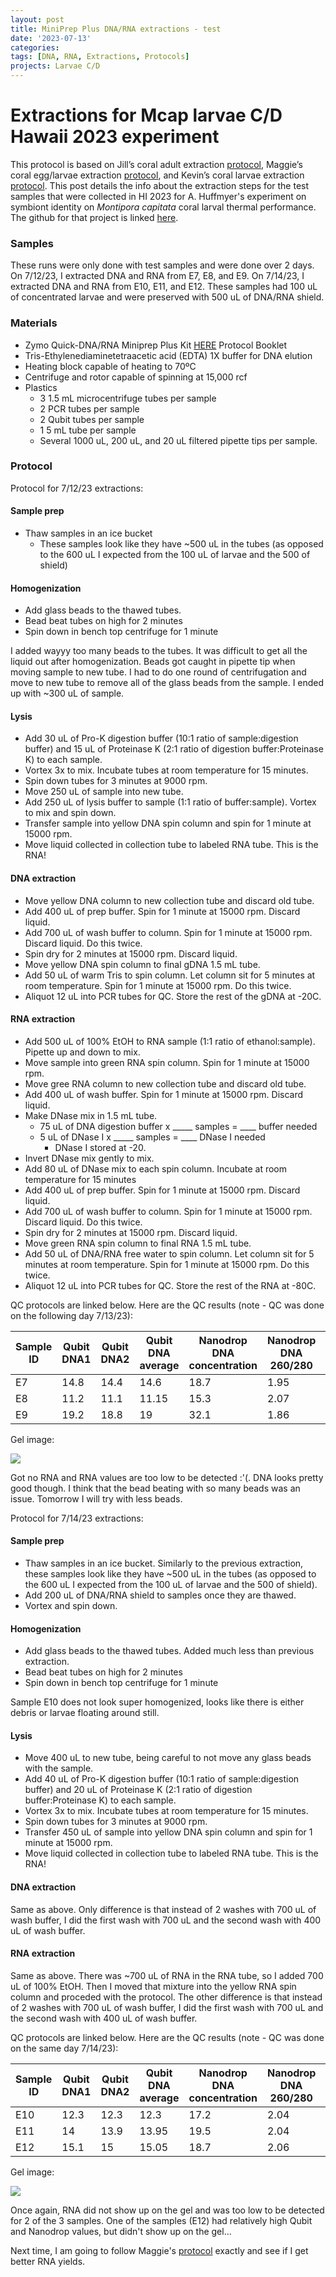 ```yaml
---
layout: post
title: MiniPrep Plus DNA/RNA extractions - test
date: '2023-07-13'
categories:
tags: [DNA, RNA, Extractions, Protocols]
projects: Larvae C/D 
---
```


# Extractions for Mcap larvae C/D Hawaii 2023 experiment 

This protocol is based on Jill’s coral adult extraction [protocol](https://github.com/JillAshey/JillAshey_Putnam_Lab_Notebook/blob/master/_posts/2022-10-25-MiniprepPlus-DNA:RNA-extractions.md), Maggie’s coral egg/larvae extraction [protocol](https://meschedl.github.io/MESPutnam_Open_Lab_Notebook/Larvae-Ex-Protocol/), and Kevin’s coral larvae extraction [protocol](https://kevinhwong1.github.io/KevinHWong_Notebook/DNA-RNA-Extractions-on-P.-astreoides-larvae-BEAD-BEATING/). This post details the info about the extraction steps for the test samples that were collected in HI 2023 for A. Huffmyer's experiment on symbiont identity on *Montipora capitata* coral larval thermal performance. The github for that project is linked [here](https://github.com/AHuffmyer/larval_symbiont_TPC). 

### Samples 

These runs were only done with test samples and were done over 2 days. On 7/12/23, I extracted DNA and RNA from E7, E8, and E9. On 7/14/23, I extracted DNA and RNA from E10, E11, and E12. These samples had 100 uL of concentrated larvae and were preserved with 500 uL of DNA/RNA shield. 

### Materials 

- Zymo Quick-DNA/RNA Miniprep Plus Kit [HERE](https://files.zymoresearch.com/protocols/_d7003t_d7003_quick-dna-rna_miniprep_plus_kit.pdf) Protocol Booklet
- Tris-Ethylenediaminetetraacetic acid (EDTA) 1X buffer for DNA elution
- Heating block capable of heating to 70ºC
- Centrifuge and rotor capable of spinning at 15,000 rcf
- Plastics 
	- 3 1.5 mL microcentrifuge tubes per sample
	- 2 PCR tubes per sample
	- 2 Qubit tubes per sample 
	- 1 5 mL tube per sample 
	- Several 1000 uL, 200 uL, and 20 uL filtered pipette tips per sample.

### Protocol 

Protocol for 7/12/23 extractions: 

#### Sample prep

- Thaw samples in an ice bucket 
	- These samples look like they have ~500 uL in the tubes (as opposed to the 600 uL I expected from the 100 uL of larvae and the 500 of shield)

#### Homogenization

- Add glass beads to the thawed tubes. 
- Bead beat tubes on high for 2 minutes 
- Spin down in bench top centrifuge for 1 minute 

I added wayyy too many beads to the tubes. It was difficult to get all the liquid out after homogenization. Beads got caught in pipette tip when moving sample to new tube. I had to do one round of centrifugation and move to new tube to remove all of the glass beads from the sample. I ended up with ~300 uL of sample. 

#### Lysis 

- Add 30 uL of Pro-K digestion buffer (10:1 ratio of sample:digestion buffer) and 15 uL of Proteinase K (2:1 ratio of digestion buffer:Proteinase K) to each sample.
- Vortex 3x to mix. Incubate tubes at room temperature for 15 minutes. 
- Spin down tubes for 3 minutes at 9000 rpm. 
- Move 250 uL of sample into new tube. 
- Add 250 uL of lysis buffer to sample (1:1 ratio of buffer:sample). Vortex to mix and spin down. 
- Transfer sample into yellow DNA spin column and spin for 1 minute at 15000 rpm. 
- Move liquid collected in collection tube to labeled RNA tube. This is the RNA!

#### DNA extraction 

- Move yellow DNA column to new collection tube and discard old tube. 
- Add 400 uL of prep buffer. Spin for 1 minute at 15000 rpm. Discard liquid.
- Add 700 uL of wash buffer to column. Spin for 1 minute at 15000 rpm. Discard liquid. Do this twice.
- Spin dry for 2 minutes at 15000 rpm. Discard liquid.
- Move yellow DNA spin column to final gDNA 1.5 mL tube. 
- Add 50 uL of warm Tris to spin column. Let column sit for 5 minutes at room temperature. Spin for 1 minute at 15000 rpm. Do this twice. 
- Aliquot 12 uL into PCR tubes for QC. Store the rest of the gDNA at -20C. 

#### RNA extraction 

- Add 500 uL of 100% EtOH to RNA sample (1:1 ratio of ethanol:sample). Pipette up and down to mix. 
- Move sample into green RNA spin column. Spin for 1 minute at 15000 rpm. 
- Move gree RNA column to new collection tube and discard old tube. 
- Add 400 uL of wash buffer. Spin for 1 minute at 15000 rpm. Discard liquid.
- Make DNase mix in 1.5 mL tube. 
	- 75 uL of DNA digestion buffer x _____ samples = ____ buffer needed
	- 5 uL of DNase I x _____ samples = ____ DNase I needed
		- DNase I stored at -20. 
- Invert DNase mix gently to mix. 
- Add 80 uL of DNase mix to each spin column. Incubate at room temperature for 15 minutes 
- Add 400 uL of prep buffer. Spin for 1 minute at 15000 rpm. Discard liquid.
- Add 700 uL of wash buffer to column. Spin for 1 minute at 15000 rpm. Discard liquid. Do this twice.
- Spin dry for 2 minutes at 15000 rpm. Discard liquid.
- Move green RNA spin column to final RNA 1.5 mL tube. 
- Add 50 uL of DNA/RNA free water to spin column. Let column sit for 5 minutes at room temperature. Spin for 1 minute at 15000 rpm. Do this twice. 
- Aliquot 12 uL into PCR tubes for QC. Store the rest of the RNA at -80C. 

QC protocols are linked below. Here are the QC results (note - QC was done on the following day 7/13/23): 

| Sample ID | Qubit DNA1 | Qubit DNA2 | Qubit DNA average | Nanodrop DNA concentration | Nanodrop DNA 260/280 | Nanodrop DNA 260/230 | Qubit RNA1 | Qubit RNA2 | Qubit RNA average | Nanodrop RNA concentration | Nanodrop RNA 260/280 | Nanodrop RNA 260/230 |
| --------- | ---------- | ---------- | ----------------- | -------------------------- | -------------------- | -------------------- | ---------- | ---------- | ----------------- | -------------------------- | -------------------- | -------------------- |
| E7        | 14.8       | 14.4       | 14.6              | 18.7                       | 1.95                 | 1.13                 | LOW        | LOW        | NA                | 0.6                        | \-2.13               | 0.14                 |
| E8        | 11.2       | 11.1       | 11.15             | 15.3                       | 2.07                 | 1.23                 | LOW        | LOW        | NA                | 0.4                        | \-0.69               | 1.02                 |
| E9        | 19.2       | 18.8       | 19                | 32.1                       | 1.86                 | 0.9                  | LOW        | LOW        | NA                | 1.6                        | 4.2                  | 0.2                  |

Gel image: 

![](https://raw.githubusercontent.com/JillAshey/JillAshey_Putnam_Lab_Notebook/master/images/larvae_cd_mcap2023/gel_20230713.JPG)

Got no RNA and RNA values are too low to be detected :'(. DNA looks pretty good though. I think that the bead beating with so many beads was an issue. Tomorrow I will try with less beads. 

Protocol for 7/14/23 extractions:  

#### Sample prep

- Thaw samples in an ice bucket. Similarly to the previous extraction, these samples look like they have ~500 uL in the tubes (as opposed to the 600 uL I expected from the 100 uL of larvae and the 500 of shield).
- Add 200 uL of DNA/RNA shield to samples once they are thawed. 
- Vortex and spin down. 

#### Homogenization

- Add glass beads to the thawed tubes. Added much less than previous extraction.
- Bead beat tubes on high for 2 minutes 
- Spin down in bench top centrifuge for 1 minute 

Sample E10 does not look super homogenized, looks like there is either debris or larvae floating around still. 

#### Lysis 

- Move 400 uL to new tube, being careful to not move any glass beads with the sample. 
- Add 40 uL of Pro-K digestion buffer (10:1 ratio of sample:digestion buffer) and 20 uL of Proteinase K (2:1 ratio of digestion buffer:Proteinase K) to each sample.
- Vortex 3x to mix. Incubate tubes at room temperature for 15 minutes. 
- Spin down tubes for 3 minutes at 9000 rpm. 
- Transfer 450 uL of sample into yellow DNA spin column and spin for 1 minute at 15000 rpm. 
- Move liquid collected in collection tube to labeled RNA tube. This is the RNA!

#### DNA extraction 

Same as above. Only difference is that instead of 2 washes with 700 uL of wash buffer, I did the first wash with 700 uL and the second wash with 400 uL of wash buffer. 

#### RNA extraction 

Same as above. There was ~700 uL of RNA in the RNA tube, so I added 700 uL of 100% EtOH. Then I moved that mixture into the yellow RNA spin column and proceded with the protocol. The other difference is that instead of 2 washes with 700 uL of wash buffer, I did the first wash with 700 uL and the second wash with 400 uL of wash buffer. 

QC protocols are linked below. Here are the QC results (note - QC was done on the same day 7/14/23): 

| Sample ID | Qubit DNA1 | Qubit DNA2 | Qubit DNA average | Nanodrop DNA concentration | Nanodrop DNA 260/280 | Nanodrop DNA 260/230 | Qubit RNA1 | Qubit RNA2 | Qubit RNA average | Nanodrop RNA concentration | Nanodrop RNA 260/280 | Nanodrop RNA 260/230 |
| --------- | ---------- | ---------- | ----------------- | -------------------------- | -------------------- | -------------------- | ---------- | ---------- | ----------------- | -------------------------- | -------------------- | -------------------- |
| E10       | 12.3       | 12.3       | 12.3              | 17.2                       | 2.04                 | 1.3                  | LOW        | LOW        | NA                | 3.7                        | 2.18                 | 2.7                  |
| E11       | 14         | 13.9       | 13.95             | 19.5                       | 2.04                 | 2.9                  | LOW        | LOW        | NA                | 2.7                        | 2.52                 | 3.69                 |
| E12       | 15.1       | 15         | 15.05             | 18.7                       | 2.06                 | 4.56                 | 13         | 13         | 13                | 4.6                        | 2.43                 | 2.57                 |

Gel image: 

![](https://raw.githubusercontent.com/JillAshey/JillAshey_Putnam_Lab_Notebook/master/images/larvae_cd_mcap2023/gel_20230714.jpg)

Once again, RNA did not show up on the gel and was too low to be detected for 2 of the 3 samples. One of the samples (E12) had relatively high Qubit and Nanodrop values, but didn't show up on the gel...

Next time, I am going to follow Maggie's [protocol](https://meschedl.github.io/MESPutnam_Open_Lab_Notebook/Larvae-Ex-Protocol/) exactly and see if I get better RNA yields. 